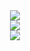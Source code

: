 <div align="center">
  <img src="https://readme-typing-svg.herokuapp.com/?color=%2336BCF7&lines=%D0%9D%D0%B0%D0%B3%D0%BE%D0%B2%D0%BD%D0%BE%D0%BA%D0%BE%D0%B4%D0%B8%D0%BB%20%D0%B8%20%D1%80%D0%B0%D0%B4)))">
</div>
<div align="center">
  <img src="https://github-readme-streak-stats.herokuapp.com/?user=Leonid-Vizel">
</div>
<div align="center">
  <img src="https://github-profile-trophy.vercel.app/?username=Leonid-Vizel">
</div>
